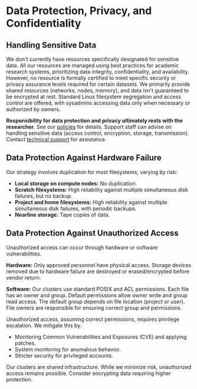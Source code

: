 # Data Protection, Privacy, and Confidentiality

## Handling Sensitive Data

We don't currently have resources specifically designated for sensitive data.  All our resources are managed using best practices for academic research systems, prioritizing data integrity, confidentiality, and availability. However, no resource is formally certified to meet specific security or privacy assurance levels required for certain datasets.  We primarily provide shared resources (networks, nodes, memory), and data isn't guaranteed to be encrypted at rest. Standard Linux filesystem segregation and access control are offered, with sysadmins accessing data only when necessary or authorized by owners.

**Responsibility for data protection and privacy ultimately rests with the researcher.**  See our [policies](link-to-policies-page) for details.  Support staff can advise on handling sensitive data (access control, encryption, storage, transmission). Contact [technical support](link-to-technical-support) for assistance.


## Data Protection Against Hardware Failure

Our strategy involves duplication for most filesystems, varying by risk:

*   **Local storage on compute nodes:** No duplication.
*   **Scratch filesystems:** High reliability against multiple simultaneous disk failures, but no backup.
*   **Project and home filesystems:** High reliability against multiple simultaneous disk failures, with periodic backups.
*   **Nearline storage:** Tape copies of data.


## Data Protection Against Unauthorized Access

Unauthorized access can occur through hardware or software vulnerabilities.

**Hardware:** Only approved personnel have physical access.  Storage devices removed due to hardware failure are destroyed or erased/encrypted before vendor return.

**Software:** Our clusters use standard POSIX and ACL permissions. Each file has an owner and group.  Default permissions allow owner write and group read access. The default group depends on file location (project or user).  File owners are responsible for ensuring correct group and permissions.

Unauthorized access, assuming correct permissions, requires privilege escalation. We mitigate this by:

*   Monitoring Common Vulnerabilities and Exposures (CVE) and applying patches.
*   System monitoring for anomalous behavior.
*   Stricter security for privileged accounts.

Our clusters are shared infrastructure. While we minimize risk, unauthorized access remains possible.  Consider encrypting data requiring higher protection.
